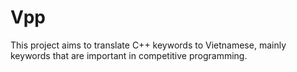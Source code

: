 # Vpp

This project aims to translate C++ keywords to Vietnamese, mainly keywords that
are important in competitive programming.
